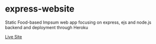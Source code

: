 # express-website

Static Food-based Impsum web app focusing on express, ejs and node.js backend and deployment through Heroku

[Live Site](https://food-ipsum.herokuapp.com/)
